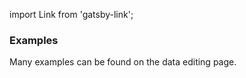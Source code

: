 import Link from 'gatsby-link';

### Examples

Many examples can be found on the <Link to="/data-editing">data editing</Link> page.
